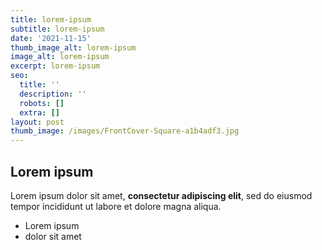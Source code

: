 ```yaml
---
title: lorem-ipsum
subtitle: lorem-ipsum
date: '2021-11-15'
thumb_image_alt: lorem-ipsum
image_alt: lorem-ipsum
excerpt: lorem-ipsum
seo:
  title: ''
  description: ''
  robots: []
  extra: []
layout: post
thumb_image: /images/FrontCover-Square-a1b4adf3.jpg
---
```

## Lorem ipsum

Lorem ipsum dolor sit amet, **consectetur adipiscing elit**, sed do eiusmod tempor incididunt ut labore et dolore magna aliqua.

- Lorem ipsum
- dolor sit amet